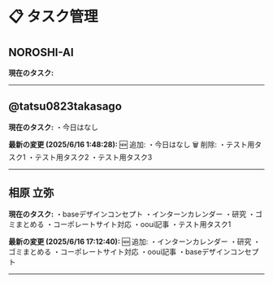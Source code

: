 # 📋 タスク管理

## NOROSHI-AI

**現在のタスク:**

---

## @tatsu0823takasago

**現在のタスク:**
・今日はなし

**最新の変更 (2025/6/16 1:48:28):**
🆕 追加:
・今日はなし
🗑️ 削除:
・テスト用タスク1
・テスト用タスク2
・テスト用タスク3

---

## 相原 立弥

**現在のタスク:**
・baseデザインコンセプト
・インターンカレンダー
・研究
・ゴミまとめる
・コーポレートサイト対応
・ooui記事
・テスト用タスク1

**最新の変更 (2025/6/16 17:12:40):**
🆕 追加:
・インターンカレンダー
・研究
・ゴミまとめる
・コーポレートサイト対応
・ooui記事
・baseデザインコンセプト

---

